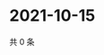 # 2021-10-15

共 0 条

<!-- BEGIN -->
<!-- 最后更新时间 Fri Oct 15 2021 23:15:40 GMT+0800 (China Standard Time) -->

<!-- END -->
